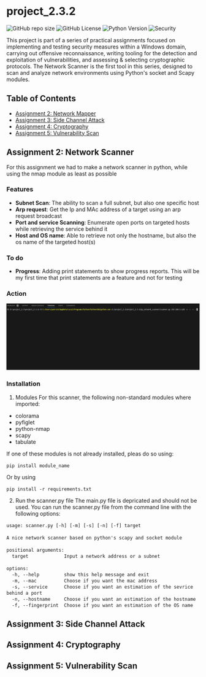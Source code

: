 # project_2.3.2

![GitHub repo size](https://img.shields.io/github/repo-size/mrliber8/project_2.3.2)
![GitHub License](https://img.shields.io/github/license/mrliber8/project_2.3.2)
![Python Version](https://img.shields.io/badge/python-3.x-blue.svg)
![Security](https://img.shields.io/badge/security-network%20scanning-blueviolet)

This project is part of a series of practical assignments focused on implementing and testing security measures within a Windows domain, carrying out offensive reconnaissance, writing tooling for the detection and exploitation of vulnerabilities, and assessing & selecting cryptographic protocols. The Network Scanner is the first tool in this series, designed to scan and analyze network environments using Python's socket and Scapy modules.

## Table of Contents
- [Assignment 2: Network Mapper](#assignment-2-network-scanner)
- [Assignment 3: Side Channel Attack](#assignment-3-side-channel-attack)
- [Assignment 4: Cryptography](#assignment-4-cryptography)
- [Assignment 5: Vulnerability Scan](#assignment-5-vulnerability-scan)

## Assignment 2: Network Scanner
For this assignment we had to make a network scanner in python, while using the nmap module as least as possible

### Features
- **Subnet Scan**: The ability to scan a full subnet, but also one specific host
- **Arp request**: Get the Ip and MAc address of a target using an arp request broadcast
- **Port and service Scanning**: Enumerate open ports on targeted hosts while retrieving the service behind it
- **Host and OS name**: Able to retrieve not only the hostname, but also the os name of the targeted host(s)

### To do
- **Progress**: Adding print statements to show progress reports. This will be my first time that print statements are a feature and not for testing

### Action
![Gif of the script in action](https://github.com/mrliber8/project_2.3.2/blob/main/py_network_scanner/test1.gif)

### Installation
1. Modules
For this scanner, the following non-standard modules where imported:
* colorama
* pyfiglet
* python-nmap
* scapy
* tabulate

If one of these modules is not already installed, pleas do so using:
```
pip install module_name
```
Or by using 
```
pip install -r requirements.txt
```

2. Run the scanner.py file
The main.py file is depricated and should not be used. You can run the scanner.py file from the command line with the following options:
```
usage: scanner.py [-h] [-m] [-s] [-n] [-f] target

A nice network scanner based on python's scapy and socket module

positional arguments:
  target             Input a network address or a subnet

options:
  -h, --help         show this help message and exit
  -m, --mac          Choose if you want the mac address
  -s, --service      Choose if you want an estimation of the sevrice behind a port
  -n, --hostname     Choose if you want an estimation of the hostname
  -f, --fingerprint  Choose if you want an estimation of the OS name
```


## Assignment 3: Side Channel Attack

## Assignment 4: Cryptography

## Assignment 5: Vulnerability Scan
